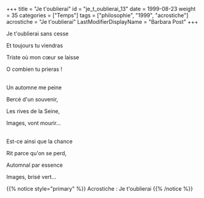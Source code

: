 +++
title = "Je t'oublierai"
id = "je_t_oublierai_13"
date = 1999-08-23
weight = 35
categories = ["Temps"]
tags = ["philosophie", "1999", "acrostiche"]
acrostiche = "Je t'oublierai"
LastModifierDisplayName = "Barbara Post"
+++

Je t'oublierai sans cesse

Et toujours tu viendras

Triste où mon cœur se laisse

O combien tu prieras !

 \
Un automne me peine

Bercé d'un souvenir,

Les rives de la Seine,

Images, vont mourir...

 \
Est-ce ainsi que la chance

Rit parce qu'on se perd,

Automnal par essence

Images, brisé vert...

{{% notice style="primary" %}}
Acrostiche : Je t'oublierai
{{% /notice %}}
